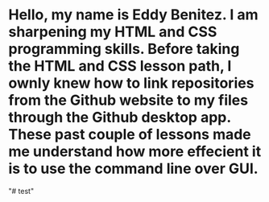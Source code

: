 <h1>Hello, my name is Eddy Benitez. I am sharpening my HTML and CSS programming skills. Before taking the HTML and CSS lesson path, I ownly knew how to link repositories from the Github website to my files through the Github desktop app. These past couple of lessons made me understand how more effecient it is to use the command line over GUI.</h1>   "# test" 
